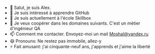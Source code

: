 - 👋 Salut, je suis Alex.
- 👀 Je suis intéressé à apprendre GitHub
- 🌱 Je suis actuellement à l'école Skillbox
- 💞️ Je veux coopérer dans les domaines suivants. C'est un métier d'ingénieur QA
- 📫 Comment me contacter. Envoyez-moi un mail Moshal@yandex.ru
- 😄 Pronouns: Ne restez pas immobile, allez-y
- ⚡ Fait amusant: j'ai cinquante-neuf ans, j'apprends et j'aime la liberté

<!---
AlexMoshal/AlexMoshal is a ✨ special ✨ repository because its `README.md` (this file) appears on your GitHub profile.
You can click the Preview link to take a look at your changes.
--->
